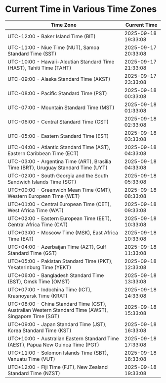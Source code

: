 # Current Time in Various Time Zones

| Time Zone | Current Time |
|-----------|--------------|
| UTC-12:00 - Baker Island Time (BIT) | 2025-09-18 19:33:08 |
| UTC-11:00 - Niue Time (NUT), Samoa Standard Time (SST) | 2025-09-17 20:33:08 |
| UTC-10:00 - Hawaii-Aleutian Standard Time (HAST), Tahiti Time (TAHT) | 2025-09-17 21:33:08 |
| UTC-09:00 - Alaska Standard Time (AKST) | 2025-09-17 23:33:08 |
| UTC-08:00 - Pacific Standard Time (PST) | 2025-09-18 00:33:08 |
| UTC-07:00 - Mountain Standard Time (MST) | 2025-09-18 01:33:08 |
| UTC-06:00 - Central Standard Time (CST) | 2025-09-18 02:33:08 |
| UTC-05:00 - Eastern Standard Time (EST) | 2025-09-18 03:33:08 |
| UTC-04:00 - Atlantic Standard Time (AST), Eastern Caribbean Time (ECT) | 2025-09-18 04:33:08 |
| UTC-03:00 - Argentina Time (ART), Brasília Time (BRT), Uruguay Standard Time (UYT) | 2025-09-18 04:33:08 |
| UTC-02:00 - South Georgia and the South Sandwich Islands Time (SGT) | 2025-09-18 05:33:08 |
| UTC±00:00 - Greenwich Mean Time (GMT), Western European Time (WET) | 2025-09-18 08:33:08 |
| UTC+01:00 - Central European Time (CET), West Africa Time (WAT) | 2025-09-18 09:33:08 |
| UTC+02:00 - Eastern European Time (EET), Central Africa Time (CAT) | 2025-09-18 10:33:08 |
| UTC+03:00 - Moscow Time (MSK), East Africa Time (EAT) | 2025-09-18 10:33:08 |
| UTC+04:00 - Azerbaijan Time (AZT), Gulf Standard Time (GST) | 2025-09-18 11:33:08 |
| UTC+05:00 - Pakistan Standard Time (PKT), Yekaterinburg Time (YEKT) | 2025-09-18 12:33:08 |
| UTC+06:00 - Bangladesh Standard Time (BST), Omsk Time (OMST) | 2025-09-18 13:33:08 |
| UTC+07:00 - Indochina Time (ICT), Krasnoyarsk Time (KRAT) | 2025-09-18 14:33:08 |
| UTC+08:00 - China Standard Time (CST), Australian Western Standard Time (AWST), Singapore Time (SGT) | 2025-09-18 15:33:08 |
| UTC+09:00 - Japan Standard Time (JST), Korea Standard Time (KST) | 2025-09-18 16:33:08 |
| UTC+10:00 - Australian Eastern Standard Time (AEST), Papua New Guinea Time (PGT) | 2025-09-18 17:33:08 |
| UTC+11:00 - Solomon Islands Time (SBT), Vanuatu Time (VUT) | 2025-09-18 18:33:08 |
| UTC+12:00 - Fiji Time (FJT), New Zealand Standard Time (NZST) | 2025-09-18 19:33:08 |
